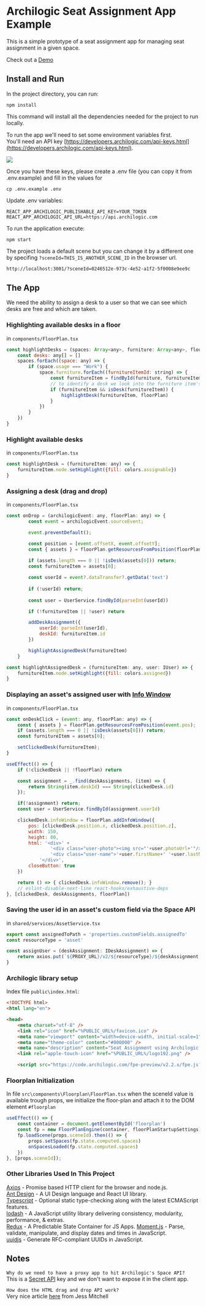 # Archilogic Seat Assignment App Example

This is a simple prototype of a seat assignment app for managing seat assignment in a given space.

Check out a [Demo](https://archilogic-seat-assignment.herokuapp.com)

## Install and Run

In the project directory, you can run:

	npm install

This command will install all the dependencies needed for the project to run locally.

To run the app we'll need to set some environment variables first.  
You'll need an API key [https://developers.archilogic.com/api-keys.html](https://developers.archilogic.com/api-keys.html).  

![](token.png)

Once you have these keys, please create a .env file  (you can copy it from .env.example) and fill in the values for 

	cp .env.example .env
	 	
Update .env variables:

	REACT_APP_ARCHILOGIC_PUBLISHABLE_API_KEY=YOUR_TOKEN
	REACT_APP_ARCHILOGIC_API_URL=https://api.archilogic.com

To run the application execute:

	npm start

The project loads a default scene but you can change it by a different one by specifing `?sceneId=THIS_IS_ANOTHER_SCENE_ID` in the browser url.  

```html
http://localhost:3001/?sceneId=0246512e-973c-4e52-a1f2-5f0008e9ee9c
```

## The App

We need the ability to assign a desk to a user so that we can see which desks are free and which are taken.

### Highlighting available desks in a floor

in `components/FloorPlan.tsx`

```javascript
const highlightDesks = (spaces: Array<any>, furniture: Array<any>, floorPlan: any) => {
    const desks: any[] = []
    spaces.forEach((space: any) => {
        if (space.usage === "Work") {
            space.furniture.forEach((furnitureItemId: string) => {
                const furnitureItem = findById(furniture, furnitureItemId)
                // to identify a desk we look into the furniture item's productData.tags value
                if (furnitureItem && isDesk(furnitureItem)) {
                    highlightDesk(furnitureItem, floorPlan)
                }
            })
        }
    })
}
```

### Highlight available desks

in `components/FloorPlan.tsx`

```javascript
const highlightDesk = (furnitureItem: any) => {
    furnitureItem.node.setHighlight({fill: colors.assignable})
}
```

### Assigning a desk (drag and drop)

in `components/FloorPlan.tsx`

```javascript
const onDrop = (archilogicEvent: any, floorPlan: any) => {
        const event = archilogicEvent.sourceEvent;

        event.preventDefault();

        const position = [event.offsetX, event.offsetY];
        const { assets } = floorPlan.getResourcesFromPosition(floorPlan.getPlanPosition(position));
        
        if (assets.length === 0 || !isDesk(assets[0])) return;
        const furnitureItem = assets[0];

        const userId = event?.dataTransfer?.getData('text')
  
        if (!userId) return;        
        
        const user = UserService.findById(parseInt(userId))

        if (!furnitureItem || !user) return

        addDeskAssignment({
            userId: parseInt(userId), 
            deskId: furnitureItem.id
        })

        highlightAssignedDesk(furnitureItem)
    }

const highlightAssignedDesk = (furnitureItem: any, user: IUser) => {
    furnitureItem.node.setHighlight({fill: colors.assigned})
}
```

### Displaying an asset's assigned user with [Info Window](https://developers.archilogic.com/floor-plan-engine/guide.html#info-window)

in `components/FloorPlan.tsx`

```javascript
const onDeskClick = (event: any, floorPlan: any) => {
    const { assets } = floorPlan.getResourcesFromPosition(event.pos);
    if (assets.length === 0 || !isDesk(assets[0])) return;
    const furnitureItem = assets[0];

    setClickedDesk(furnitureItem);
}

useEffect(() => {
    if (!clickedDesk || !floorPlan) return

    const assignment = _.find(deskAssignments, (item) => {
        return String(item.deskId) === String(clickedDesk.id)
    });

    if(!assignment) return;
    const user = UserService.findById(assignment.userId)

    clickedDesk.infoWindow = floorPlan.addInfoWindow({
        pos: [clickedDesk.position.x, clickedDesk.position.z],
        width: 150,
        height: 80,
        html: '<div>' +
                '<div class="user-photo"><img src="'+user.photoUrl+'"/></div>' +
                '<div class="user-name">'+user.firstName+' '+user.lastName+'</div>' +
            '</div>',
        closeButton: true
    })

    return () => { clickedDesk.infoWindow.remove(); }
    // eslint-disable-next-line react-hooks/exhaustive-deps
}, [clickedDesk, deskAssignments, floorPlan])
```

### Saving the user id in an asset's custom field via the Space API

in `shared/services/AssetService.tsx`

```javascript
export const assignedToPath = 'properties.customFields.assignedTo'
const resourceType = 'asset'

const assignUser = (deskAssignment: IDeskAssignment) => {
    return axios.put(`${PROXY_URL}/v2/${resourceType}/${deskAssignment.deskId}/custom-field/${assignedToPath}`, {userId: deskAssignment.userId})
}
```


### Archilogic library setup

Index file `public\index.html`:

```html
<!DOCTYPE html>
<html lang="en">

<head>
    <meta charset="utf-8" />
    <link rel="icon" href="%PUBLIC_URL%/favicon.ico" />
    <meta name="viewport" content="width=device-width, initial-scale=1" />
    <meta name="theme-color" content="#000000" />
    <meta name="description" content="Seat Assignment using Archilogic Floor Plan Engine" />
    <link rel="apple-touch-icon" href="%PUBLIC_URL%/logo192.png" />

    <script src="https://code.archilogic.com/fpe-preview/v2.2.x/fpe.js?key=%REACT_APP_ARCHILOGIC_PUBLISHABLE_API_KEY%"></script>

```



### Floorplan Initialization

In file `src\components\Floorplan\FloorPlan.tsx` when the sceneId value is available trough props, we initialize the floor-plan and attach it to the DOM element `#floorplan`

```javascript
useEffect(() => {
    const container = document.getElementById('floorplan')
    const fp = new FloorPlanEngine(container, floorPlanStartupSettings)
    fp.loadScene(props.sceneId).then(() => {
        props.setSpaces(fp.state.computed.spaces)
        onSpacesLoaded(fp.state.computed.spaces)
    })
}, [props.sceneId]);
```


### Other Libraries Used In This Project

[Axios](https://github.com/axios/axios) - Promise based HTTP client for the browser and node.js.  
[Ant Design](https://ant.design/) - A UI Design language and React UI library.  
[Typescript](https://www.typescriptlang.org/) - Optional static type-checking along with the latest ECMAScript features.  
[lodash](https://lodash.com/) - A JavaScript utility library delivering consistency, modularity, performance, & extras.  
[Redux](https://redux.js.org/) - A Predictable State Container for JS Apps.
[Moment.js](https://momentjs.com/) - Parse, validate, manipulate, and display dates and times in JavaScript.  
[uuidjs](https://github.com/uuidjs/uuid#readme) - 
Generate RFC-compliant UUIDs in JavaScript.  


## Notes

`Why do we need to have a proxy app to hit Archilogic's Space API?`  
This is a [Secret API](https://developers.archilogic.com/space-api/v1/introduction.html#secret-api-keys) key and we don't want to expose it in the client app.

`How does the HTML drag and drop API work?`  
Very nice article [here](https://alligator.io/js/drag-and-drop-vanilla-js/) from Jess Mitchell